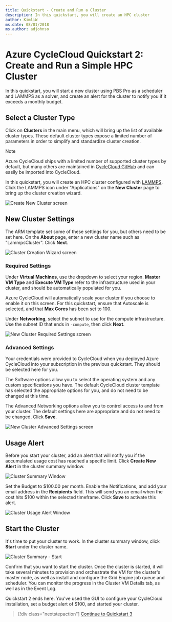 ```yaml
---
title: Quickstart - Create and Run a Cluster
description: In this quickstart, you will create an HPC cluster
author: KimliW
ms.date: 08/01/2018
ms.author: adjohnso
---
```


# Azure CycleCloud Quickstart 2: Create and Run a Simple HPC Cluster

In this quickstart, you will start a new cluster using PBS Pro as a scheduler and LAMMPS as a solver, and create an alert for the cluster to notify you if it exceeds a monthly budget.

## Select a Cluster Type

Click on **Clusters** in the main menu, which will bring up the list of available cluster types. These default cluster types expose a limited number of parameters in order to simplify and standardize cluster creation.

> [!NOTE]
> Azure CycleCloud ships with a limited number of supported cluster types by default, but many others are maintained in [CycleCloud GitHub](https://github.com/Azure?q=cyclecloud) and can easily be imported into CycleCloud.

In this quickstart, you will create an HPC cluster configured with [LAMMPS](https://lammps.sandia.gov/). Click the LAMMPS icon under "Applications" on the **New Cluster** page to bring up the cluster creation wizard.

![Create New Cluster screen](~/images/new-lammps-cluster.png)

## New Cluster Settings

The ARM template set some of these settings for you, but others need to be set here. On the **About** page, enter a new cluster name such as "LammpsCluster". Click **Next**.

![Cluster Creation Wizard screen](~/images/new-cluster-name.png)

### Required Settings

Under **Virtual Machines**, use the dropdown to select your region. **Master VM Type** and **Execute VM Type** refer to the infrastructure used in your cluster, and should be automatically populated for you.

Azure CycleCloud will automatically scale your cluster if you choose to enable it on this screen. For this quickstart, ensure that Autoscale is selected, and that **Max Cores** has been set to 100.

Under **Networking**, select the subnet to use for the compute infrastructure. Use the subnet ID that ends in `-compute`, then click **Next**.

![New Cluster Required Settings screen](~/images/quickstart-required-settings.png)

### Advanced Settings

Your credentials were provided to CycleCloud when you deployed Azure CycleCloud into your subscription in the previous quickstart. They should be selected here for you.

The Software options allow you to select the operating system and any custom specifications you have. The default CycleCloud cluster template has selected the appropriate options for you, and do not need to be changed at this time.

The Advanced Networking options allow you to control access to and from your cluster. The default settings here are appropriate and do not need to be changed. Click **Save**.

![New Cluster Advanced Settings screen](~/images/quickstart-advanced-settings.png)

## Usage Alert

Before you start your cluster, add an alert that will notify you if the accumulated usage cost has reached a specific limit. Click **Create New Alert** in the cluster summary window.

![Cluster Summary Window](~/images/cluster-usage-alert.png)

Set the Budget to $100.00 per month. Enable the Notifications, and add your email address in the **Recipients** field. This will send you an email when the cost hits $100 within the selected timeframe. Click **Save** to activate this alert.

![Cluster Usage Alert Window](~/images/create-new-alert.png)

## Start the Cluster

It's time to put your cluster to work. In the cluster summary window, click **Start** under the cluster name.

![Cluster Summary - Start](~/images/start-cluster.png)

Confirm that you want to start the cluster. Once the cluster is started, it will take several minutes to provision and orchestrate the VM for the cluster's master node, as well as install and configure the Grid Engine job queue and scheduler. You can monitor the progress in the Cluster VM Details tab, as well as in the Event Log.

Quickstart 2 ends here. You've used the GUI to configure your CycleCloud installation, set a budget alert of $100, and started your cluster.

> [!div class="nextstepaction"]
> [Continue to Quickstart 3](quickstart-submit-jobs.md)
